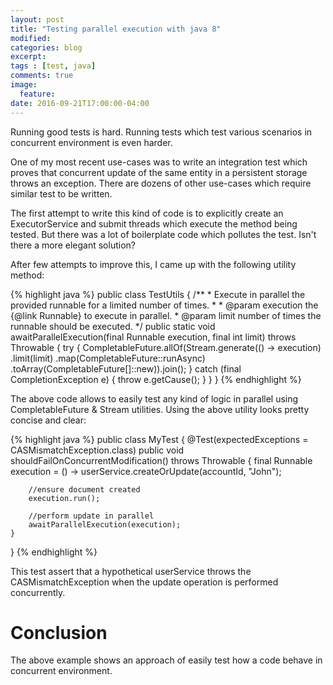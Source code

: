 ```yaml
---
layout: post
title: "Testing parallel execution with java 8"
modified:
categories: blog
excerpt:
tags : [test, java]
comments: true
image:
  feature:
date: 2016-09-21T17:00:00-04:00
---
```


Running good tests is hard. Running tests which test various scenarios in concurrent environment is even harder. 

One of my most recent use-cases was to write an integration test which proves that concurrent update of the same entity in a persistent storage throws an exception. There are dozens of other use-cases which require similar test to be written. 

The first attempt to write this kind of code is to explicitly create an ExecutorService and submit threads which execute the method being tested. But there was a lot of boilerplate code which pollutes the test. Isn't there a more elegant solution?

After few attempts to improve this, I came up with the following utility method:

{% highlight java %}
public class TestUtils {
    /**
     * Execute in parallel the provided runnable for a limited number of times.
     *
     * @param execution the {@link Runnable} to execute in parallel.
     * @param limit number of times the runnable should be executed.
     */
    public static void awaitParallelExecution(final Runnable execution, final int limit) throws Throwable {
        try {
            CompletableFuture.allOf(Stream.generate(() -> execution)
                    .limit(limit)
                    .map(CompletableFuture::runAsync)
                    .toArray(CompletableFuture[]::new)).join();
        } catch (final CompletionException e) {
            throw e.getCause();
        }
    }
}
{% endhighlight %}

The above code allows to easily test any kind of logic in parallel using CompletableFuture & Stream utilities. Using the above utility looks pretty concise and clear:

{% highlight java %}
public class MyTest {
    @Test(expectedExceptions = CASMismatchException.class)
    public void shouldFailOnConcurrentModification() throws Throwable {
        final Runnable execution = () -> userService.createOrUpdate(accountId, "John");

        //ensure document created
        execution.run();

        //perform update in parallel
        awaitParallelExecution(execution);
    }
}
{% endhighlight %}

This test assert that a hypothetical userService throws the CASMismatchException when the update operation is performed concurrently. 



# Conclusion 
The above example shows an approach of easily test how a code behave in concurrent environment.

